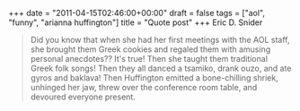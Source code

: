 +++
date = "2011-04-15T02:46:00+00:00"
draft = false
tags = ["aol", "funny", "arianna huffington"]
title = "Quote post"
+++
Eric D. Snider

> Did you know that when she had her first meetings with the AOL staff, she brought them Greek cookies and regaled them with amusing personal anecdotes?? It's true! Then she taught them traditional Greek folk songs! Then they all danced a tsamiko, drank ouzo, and ate gyros and baklava! Then Huffington emitted a bone-chilling shriek, unhinged her jaw, threw over the conference room table, and devoured everyone present.

